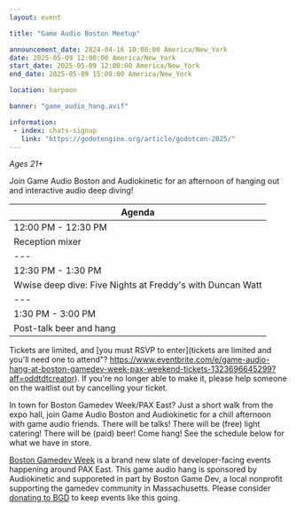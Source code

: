 ```yaml
---
layout: event

title: "Game Audio Boston Meetup"

announcement_date: 2024-04-16 10:00:00 America/New_York
date: 2025-05-09 12:00:00 America/New_York
start_date: 2025-05-09 12:00:00 America/New_York
end_date: 2025-05-09 15:00:00 America/New_York

location: harpoon

banner: "game_audio_hang.avif"

information:
 - index: chats-signup
   link: "https://godotengine.org/article/godotcon-2025/"
---
```


*Ages 21+*

Join Game Audio Boston and Audiokinetic for an afternoon of hanging out and interactive audio deep diving!


|Agenda|
|---|
|12:00 PM - 12:30 PM|
|Reception mixer|
|---|
|12:30 PM - 1:30 PM|
|Wwise deep dive: Five Nights at Freddy's with Duncan Watt|
|---|
|1:30 PM - 3:00 PM|
|Post-talk beer and hang|


Tickets are limited, and [you must RSVP to enter](tickets are limited and you'll need one to attend"? https://www.eventbrite.com/e/game-audio-hang-at-boston-gamedev-week-pax-weekend-tickets-1323696645299?aff=oddtdtcreator). If you're no longer able to make it, please help someone on the waitlist out by cancelling your ticket.

In town for Boston Gamedev Week/PAX East? Just a short walk from the expo hall, join Game Audio Boston and Audiokinetic for a chill afternoon with game audio friends. There will be talks! There will be (free) light catering! There will be (paid) beer! Come hang! See the schedule below for what we have in store.

[Boston Gamedev Week](https://gamedev.boston/) is a brand new slate of developer-facing events happening around PAX East. This game audio hang is sponsored by Audiokinetic and supporeted in part by Boston Game Dev, a local nonprofit supporting the gamedev community in Massachusetts. Please consider [donating to BGD](https://secure.givelively.org/donate/boston-game-dev-inc/boston-game-dev) to keep events like this going.